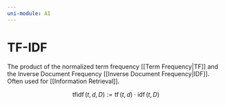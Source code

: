 ```yaml
---
uni-module: AI
---
```


# TF-IDF

The product of the normalized term frequency [[Term Frequency|TF]] and the Inverse Document Frequency [[Inverse Document Frequency|IDF]]. Often used for [[Information Retrieval]].

$$\operatorname{tfidf}(t, d, D):=\operatorname{tf}(t, d) \cdot \operatorname{idf}(t, D)$$
